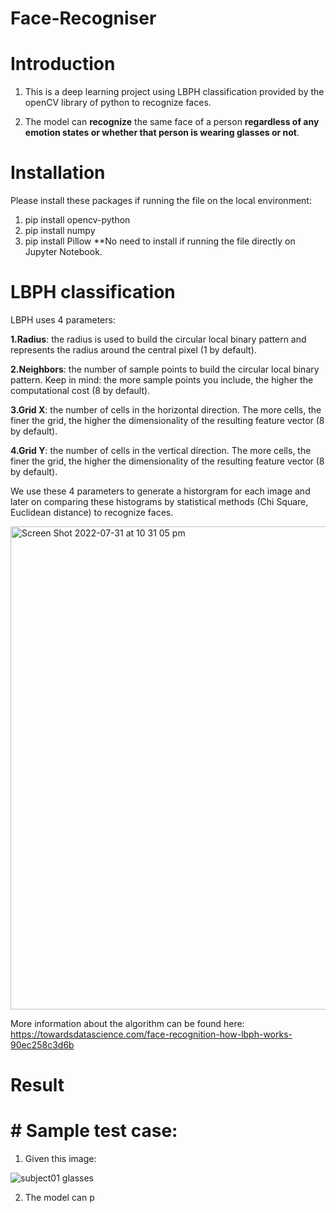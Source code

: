 # Face-Recogniser
# Introduction
1. This is a deep learning project using LBPH classification provided by the openCV library of python to recognize faces. 

2. The model can **recognize** the same face of a person **regardless of any emotion states or whether that person is wearing glasses or not**.

# Installation
Please install these packages if running the file on the local environment: 
1. pip install opencv-python
2. pip install numpy
3. pip install Pillow
**No need to install if running the file directly on Jupyter Notebook.
# LBPH classification
LBPH uses 4 parameters:

<b>1.Radius</b>: the radius is used to build the circular local binary pattern and represents the radius around the central pixel (1 by default).

<b>2.Neighbors</b>: the number of sample points to build the circular local binary pattern. Keep in mind: the more sample points you include, the higher the computational cost (8 by default).

<b>3.Grid X</b>: the number of cells in the horizontal direction. The more cells, the finer the grid, the higher the dimensionality of the resulting feature vector (8 by default).

<b>4.Grid Y</b>: the number of cells in the vertical direction. The more cells, the finer the grid, the higher the dimensionality of the resulting feature vector (8 by default).

We use these 4 parameters to generate a historgram for each image and later on comparing these histograms by statistical methods (Chi Square, Euclidean distance) to recognize faces. 

<img width="773" alt="Screen Shot 2022-07-31 at 10 31 05 pm" src="https://user-images.githubusercontent.com/80389972/182026526-3d37bc79-dccd-4904-865f-1ff764eb6478.png">

More information about the algorithm can be found here: https://towardsdatascience.com/face-recognition-how-lbph-works-90ec258c3d6b

# Result

# # Sample test case:

1. Given this image: 

![subject01 glasses](https://user-images.githubusercontent.com/80389972/182026724-2a0b9e21-2307-4a17-b8d6-a1c3dbc26688.gif)

2. The model can p


